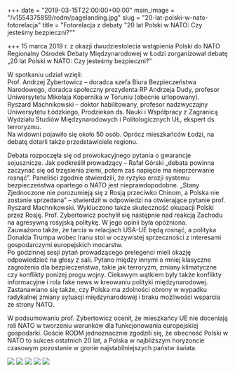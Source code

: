 +++
date = "2019-03-15T22:00:00+00:00"
main_image = "/v1554375859/rodm/pagelanding.jpg"
slug = "20-lat-polski-w-nato-fotorelacja"
title = "Fotorelacja z debaty \"20 lat Polski w NATO: Czy jesteśmy bezpieczni?\""

+++
15 marca 2019 r. z okazji dwudziestolecia wstąpienia Polski do NATO Regionalny Ośrodek Debaty Międzynarodowej w Łodzi zorganizował debatę „20 lat Polski w NATO: Czy jesteśmy bezpieczni?”

W spotkaniu udział wzięli:  
Prof. Andrzej Zybertowicz – doradca szefa Biura Bezpieczeństwa Narodowego, doradca społeczny prezydenta RP Andrzeja Dudy, profesor Uniwersytetu Mikołaja Kopernika w Toruniu (obecnie urlopowany).  
Ryszard Machnikowski – doktor habilitowany, profesor nadzwyczajny Uniwersytetu Łódzkiego, Prodziekan ds. Nauki i Współpracy z Zagranicą Wydziału Studiów Międzynarodowych i Politologicznych UŁ, ekspert ds. terroryzmu.  
Na widowni pojawiło się około 50 osób. Oprócz mieszkańców Łodzi, na debatę dotarli także przedstawiciele regionu.

Debata rozpoczęła się od prowokacyjnego pytania o gwarancje sojusznicze. Jak podkreślił prowadzący – Rafał Górski „debata powinna zaczynać się od trzęsienia ziemi, potem zaś napięcie ma nieprzerwanie rosnąć”. Paneliści zgodnie stwierdzili, że ryzyko erozji systemu bezpieczeństwa opartego o NATO jest nieprawdopodobne. „Stany Zjednoczone nie porozumieją się z Rosją przeciwko Chinom, a Polska nie zostanie sprzedana” – stwierdził w odpowiedzi na otwierające pytanie prof. Ryszard Machnikowski. Wykluczono także skuteczność okupacji Polski przez Rosję. Prof. Zybertowicz pochylił się następnie nad reakcją Zachodu na agresywną rosyjską politykę. W jego opinii była opóźniona.  
Zauważono także, że tarcia w relacjach USA-UE będą rosnąć, a polityka Donalda Trumpa wobec Iranu stoi w oczywistej sprzeczności z interesami gospodarczymi europejskich mocarstw.  
Po godzinnej sesji pytań prowadzącego prelegenci mieli okazję odpowiedzieć na głosy z sali. Pytano między innymi o mniej klasyczne zagrożenia dla bezpieczeństwa, takie jak terroryzm, zmiany klimatyczne czy konflikty poniżej progu wojny. Ciekawym wątkiem były także konflikty informacyjne i rola fake news w kreowaniu polityki międzynarodowej. Zastanawiano się także, czy Polska ma zdolności obrony w wypadku radykalnej zmiany sytuacji międzynarodowej i braku możliwości wsparcia ze strony NATO.

W podsumowaniu prof. Zybertowicz ocenił, że mieszkańcy UE nie doceniają roli NATO w tworzeniu warunków dla funkcjonowania europejskiej gospodarki. Goście RODM jednoznacznie zgodzili się, że obecność Polski w NATO to sukces ostatnich 20 lat, a Polska w najbliższym horyzoncie czasowym pozostanie w gronie najstabilniejszych państw świata.

![](https://res.cloudinary.com/inspro/image/upload/v1554375361/rodm/54414046_365336077407059_3919439025202528256_o.jpg)
![](https://res.cloudinary.com/inspro/image/upload/v1554375452/rodm/55529823_365336007407066_7377714784629686272_o%20%282%29.jpg)
![](https://res.cloudinary.com/inspro/image/upload/v1554375344/rodm/54514235_365336504073683_8114605656499027968_o.jpg)
![](https://res.cloudinary.com/inspro/image/upload/v1554375421/rodm/53934061_365336174073716_1428784406465609728_o.jpg)
![](https://res.cloudinary.com/inspro/image/upload/v1554375313/rodm/53792671_365336434073690_941516720307175424_o.jpg)